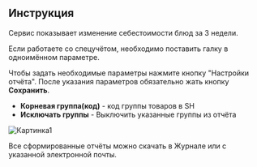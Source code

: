## Инструкция ##
Сервис показывает изменение себестоимости блюд за 3 недели.

Если работаете со спецучётом, необходимо поставить галку в одноимённом параметре. 

Чтобы задать необходимые параметры нажмите кнопку "Настройки отчёта". После указания параметров обязательно жать кнопку __Сохранить__.

* __Корневая группа(код)__ - код группы товаров в SH
* __Исключать группы__ - Выключить указанные группы из отчёта

![Картинка1](https://github.com/fideleskobar/examples/raw/master/manual2.jpg)

Все сформированные отчёты можно скачать в Журнале или с указанной электронной почты.

